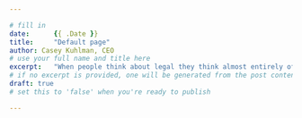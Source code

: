 ```yaml
---

# fill in
date:      {{ .Date }}
title:     "Default page"
author: Casey Kuhlman, CEO
# use your full name and title here
excerpt:   "When people think about legal they think almost entirely of the provision of bespoke services. Yet the world is changing, and legal needs to keep up."
# if no excerpt is provided, one will be generated from the post content
draft: true
# set this to 'false' when you're ready to publish

---
```


<!-- Content markdown here - first title on page is auto generated from title in frontmatter -->
